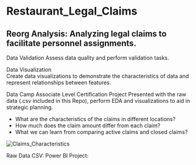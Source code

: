 # Restaurant_Legal_Claims

## Reorg Analysis: Analyzing legal claims to facilitate personnel assignments.

Data Validation	
Assess data quality and perform validation tasks.

Data Visualization	
Create data visualizations to demonstrate the characteristics of data and represent relationships between features.

Data Camp Associate Level Certification Project
Presented with the raw data (.csv included in this Repo), perform EDA and visualizations to aid in strategic planning.

* What are the characteristics of the claims in different locations?
* How much does the claim amount differ from each claim?
* What we can learn from comparing active claims and closed claims?

![Claims_Characteristics](https://user-images.githubusercontent.com/112103910/188286354-415b29cc-83c3-465c-b203-8e015333ebb2.png)

Raw Data CSV: 
Power BI Project: 
